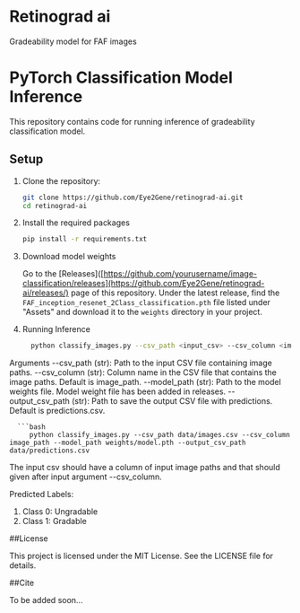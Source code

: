 # Retinograd ai
Gradeability model for FAF images

# PyTorch Classification Model Inference

This repository contains code for running inference of gradeability classification model.

## Setup

1. Clone the repository:
   ```sh
   git clone https://github.com/Eye2Gene/retinograd-ai.git
   cd retinograd-ai

2. Install the required packages
    ```sh
    pip install -r requirements.txt

3. Download model weights

    Go to the [Releases]([https://github.com/yourusername/image-classification/releases](https://github.com/Eye2Gene/retinograd-ai/releases/) page of this repository. Under the latest release, find the `FAF_inception_resenet_2Class_classification.pth` file listed under "Assets" and download it to the `weights` directory in your project.

4. Running Inference
    ```bash
      python classify_images.py --csv_path <input_csv> --csv_column <image_path_column> --model_path <model_weights> --output_csv_path <output_csv>

Arguments
--csv_path (str): Path to the input CSV file containing image paths.
--csv_column (str): Column name in the CSV file that contains the image paths. Default is image_path.
--model_path (str): Path to the model weights file. Model weight file has been added in releases.
--output_csv_path (str): Path to save the output CSV file with predictions. Default is predictions.csv.

      ```bash
         python classify_images.py --csv_path data/images.csv --csv_column image_path --model_path weights/model.pth --output_csv_path data/predictions.csv

The input csv should have a column of input image paths and that should given after input argument --csv_column.


Predicted Labels:
1. Class 0: Ungradable
2. Class 1: Gradable

##License

This project is licensed under the MIT License. See the LICENSE file for details.

##Cite

To be added soon...
